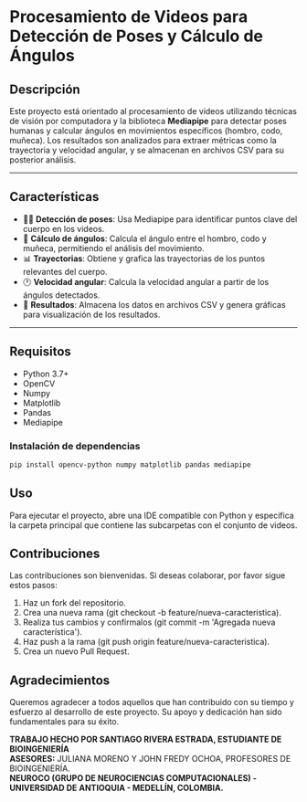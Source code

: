 # Procesamiento de Videos para Detección de Poses y Cálculo de Ángulos

## Descripción

Este proyecto está orientado al procesamiento de videos utilizando técnicas de visión por computadora y la biblioteca **Mediapipe** para detectar poses humanas y calcular ángulos en movimientos específicos (hombro, codo, muñeca). Los resultados son analizados para extraer métricas como la trayectoria y velocidad angular, y se almacenan en archivos CSV para su posterior análisis.

---

## Características
- 🧍‍♂️ **Detección de poses**: Usa Mediapipe para identificar puntos clave del cuerpo en los videos.
- 📐 **Cálculo de ángulos**: Calcula el ángulo entre el hombro, codo y muñeca, permitiendo el análisis del movimiento.
- 📊 **Trayectorias**: Obtiene y grafica las trayectorias de los puntos relevantes del cuerpo.
- 🕐 **Velocidad angular**: Calcula la velocidad angular a partir de los ángulos detectados.
- 💾 **Resultados**: Almacena los datos en archivos CSV y genera gráficas para visualización de los resultados.

---

## Requisitos
- Python 3.7+
- OpenCV
- Numpy
- Matplotlib
- Pandas
- Mediapipe

### Instalación de dependencias

```bash
pip install opencv-python numpy matplotlib pandas mediapipe
```

## Uso

Para ejecutar el proyecto, abre una IDE compatible con Python y especifica la carpeta principal que contiene las subcarpetas con el conjunto de videos.

## Contribuciones
Las contribuciones son bienvenidas. Si deseas colaborar, por favor sigue estos pasos:

1. Haz un fork del repositorio.
2. Crea una nueva rama (git checkout -b feature/nueva-caracteristica).
3. Realiza tus cambios y confírmalos (git commit -m 'Agregada nueva característica').
4. Haz push a la rama (git push origin feature/nueva-caracteristica).
5. Crea un nuevo Pull Request.

## Agradecimientos
Queremos agradecer a todos aquellos que han contribuido con su tiempo y esfuerzo al desarrollo de este proyecto. Su apoyo y dedicación han sido fundamentales para su éxito.

**TRABAJO HECHO POR SANTIAGO RIVERA ESTRADA, ESTUDIANTE DE BIOINGENIERÍA**  
**ASESORES:** JULIANA MORENO Y JOHN FREDY OCHOA, PROFESORES DE BIOINGENIERÍA.  
**NEUROCO (GRUPO DE NEUROCIENCIAS COMPUTACIONALES) - UNIVERSIDAD DE ANTIOQUIA - MEDELLÍN, COLOMBIA.**
